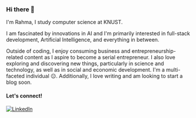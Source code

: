 ### Hi there 👋

I'm Rahma, I study computer science at KNUST.

I am fascinated by innovations in AI and I'm primarily interested in full-stack development, Artificial Intelligence, and everything in between.

Outside of coding, I enjoy consuming business and entrepreneurship-related content as I aspire to become a serial entrepreneur. I also love exploring and discovering new things, particularly in science and technology, as well as in social and economic development. I'm a multi-faceted individual 😐. 
Additionally, I love writing and am looking to start a blog soon.

#### Let's connect!
[<img alt="LinkedIn" src="https://img.shields.io/badge/LinkedIn-%230E76A8.svg?&style=for-the-badge&logo=LinkedIn&logoColor=white" />](https://www.linkedin.com/in/rahmaeliasu/)
